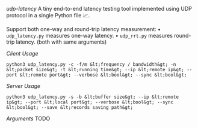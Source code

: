 *udp-latency*
A tiny end-to-end latency testing tool implemented using UDP protocol in a single Python file 📈. 

Support both one-way and round-trip latency measurement:
• `udp_latency.py` measures one-way latency.
• `udp_rrt.py` measures round-trip latency. (both with same arguments)

*Client Usage*

`python3 udp_latency.py -c -f/m &lt;frequency / bandwidth&gt; -n &lt;packet size&gt; -t &lt;running time&gt; --ip &lt;remote ip&gt; --port &lt;remote port&gt; --verbose &lt;bool&gt; --sync &lt;bool&gt;`

*Server Usage*

`python3 udp_latency.py -s -b &lt;buffer size&gt; --ip &lt;remote ip&gt; --port &lt;local port&gt; --verbose &lt;bool&gt; --sync &lt;bool&gt; --save &lt;records saving path&gt;`

*Arguments*
TODO
